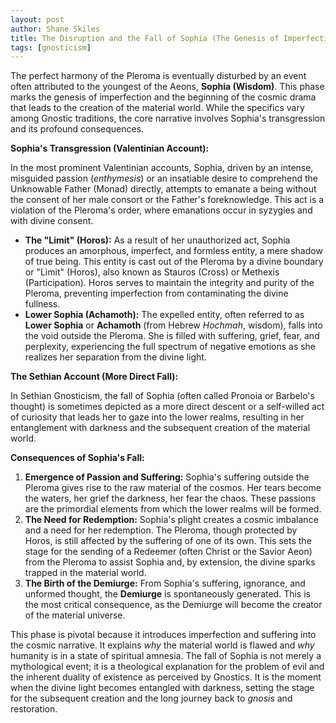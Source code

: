 ```yaml
---
layout: post
author: Shane Skiles
title: The Disruption and the Fall of Sophia (The Genesis of Imperfection)
tags: [gnosticism]
---
```


The perfect harmony of the Pleroma is eventually disturbed by an event often attributed to the youngest of the Aeons, **Sophia (Wisdom)**. This phase marks the genesis of imperfection and the beginning of the cosmic drama that leads to the creation of the material world. While the specifics vary among Gnostic traditions, the core narrative involves Sophia's transgression and its profound consequences.

**Sophia's Transgression (Valentinian Account):**

In the most prominent Valentinian accounts, Sophia, driven by an intense, misguided passion (*enthymesis*) or an insatiable desire to comprehend the Unknowable Father (Monad) directly, attempts to emanate a being without the consent of her male consort or the Father's foreknowledge. This act is a violation of the Pleroma's order, where emanations occur in syzygies and with divine consent.

*   **The "Limit" (Horos):** As a result of her unauthorized act, Sophia produces an amorphous, imperfect, and formless entity, a mere shadow of true being. This entity is cast out of the Pleroma by a divine boundary or "Limit" (Horos), also known as Stauros (Cross) or Methexis (Participation). Horos serves to maintain the integrity and purity of the Pleroma, preventing imperfection from contaminating the divine fullness.
*   **Lower Sophia (Achamoth):** The expelled entity, often referred to as **Lower Sophia** or **Achamoth** (from Hebrew *Hochmah*, wisdom), falls into the void outside the Pleroma. She is filled with suffering, grief, fear, and perplexity, experiencing the full spectrum of negative emotions as she realizes her separation from the divine light.

**The Sethian Account (More Direct Fall):**

In Sethian Gnosticism, the fall of Sophia (often called Pronoia or Barbelo's thought) is sometimes depicted as a more direct descent or a self-willed act of curiosity that leads her to gaze into the lower realms, resulting in her entanglement with darkness and the subsequent creation of the material world.

**Consequences of Sophia's Fall:**

1.  **Emergence of Passion and Suffering:** Sophia's suffering outside the Pleroma gives rise to the raw material of the cosmos. Her tears become the waters, her grief the darkness, her fear the chaos. These passions are the primordial elements from which the lower realms will be formed.
2.  **The Need for Redemption:** Sophia's plight creates a cosmic imbalance and a need for her redemption. The Pleroma, though protected by Horos, is still affected by the suffering of one of its own. This sets the stage for the sending of a Redeemer (often Christ or the Savior Aeon) from the Pleroma to assist Sophia and, by extension, the divine sparks trapped in the material world.
3.  **The Birth of the Demiurge:** From Sophia's suffering, ignorance, and unformed thought, the **Demiurge** is spontaneously generated. This is the most critical consequence, as the Demiurge will become the creator of the material universe.

This phase is pivotal because it introduces imperfection and suffering into the cosmic narrative. It explains *why* the material world is flawed and *why* humanity is in a state of spiritual amnesia. The fall of Sophia is not merely a mythological event; it is a theological explanation for the problem of evil and the inherent duality of existence as perceived by Gnostics. It is the moment when the divine light becomes entangled with darkness, setting the stage for the subsequent creation and the long journey back to *gnosis* and restoration.
